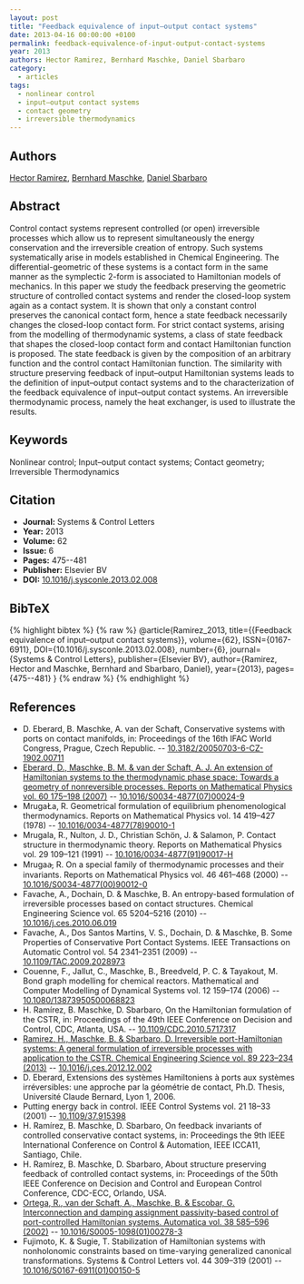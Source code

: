 ```yaml
---
layout: post
title: "Feedback equivalence of input–output contact systems"
date: 2013-04-16 00:00:00 +0100
permalink: feedback-equivalence-of-input-output-contact-systems
year: 2013
authors: Hector Ramirez, Bernhard Maschke, Daniel Sbarbaro
category:
  - articles
tags:
  - nonlinear control
  - input–output contact systems
  - contact geometry
  - irreversible thermodynamics
---
```

 
## Authors
[Hector Ramirez](authors/hector_ramirez), [Bernhard Maschke](authors/bernhard_maschke), [Daniel Sbarbaro](authors/daniel_sbarbaro)
 
## Abstract
Control contact systems represent controlled (or open) irreversible processes which allow us to represent simultaneously the energy conservation and the irreversible creation of entropy. Such systems systematically arise in models established in Chemical Engineering. The differential-geometric of these systems is a contact form in the same manner as the symplectic 2-form is associated to Hamiltonian models of mechanics. In this paper we study the feedback preserving the geometric structure of controlled contact systems and render the closed-loop system again as a contact system. It is shown that only a constant control preserves the canonical contact form, hence a state feedback necessarily changes the closed-loop contact form. For strict contact systems, arising from the modelling of thermodynamic systems, a class of state feedback that shapes the closed-loop contact form and contact Hamiltonian function is proposed. The state feedback is given by the composition of an arbitrary function and the control contact Hamiltonian function. The similarity with structure preserving feedback of input–output Hamiltonian systems leads to the definition of input–output contact systems and to the characterization of the feedback equivalence of input–output contact systems. An irreversible thermodynamic process, namely the heat exchanger, is used to illustrate the results.
 
## Keywords
Nonlinear control; Input–output contact systems; Contact geometry; Irreversible Thermodynamics
 
## Citation
- **Journal:** Systems &amp; Control Letters
- **Year:** 2013
- **Volume:** 62
- **Issue:** 6
- **Pages:** 475--481
- **Publisher:** Elsevier BV
- **DOI:** [10.1016/j.sysconle.2013.02.008](https://doi.org/10.1016/j.sysconle.2013.02.008)
 
## BibTeX
{% highlight bibtex %}
{% raw %}
@article{Ramirez_2013,
  title={{Feedback equivalence of input–output contact systems}},
  volume={62},
  ISSN={0167-6911},
  DOI={10.1016/j.sysconle.2013.02.008},
  number={6},
  journal={Systems &amp; Control Letters},
  publisher={Elsevier BV},
  author={Ramirez, Hector and Maschke, Bernhard and Sbarbaro, Daniel},
  year={2013},
  pages={475--481}
}
{% endraw %}
{% endhighlight %}
 
## References
- D. Eberard, B. Maschke, A. van der Schaft, Conservative systems with ports on contact manifolds, in: Proceedings of the 16th IFAC World Congress, Prague, Czech Republic. -- [10.3182/20050703-6-CZ-1902.00711](https://doi.org/10.3182/20050703-6-CZ-1902.00711)
- [Eberard, D., Maschke, B. M. & van der Schaft, A. J. An extension of Hamiltonian systems to the thermodynamic phase space: Towards a geometry of nonreversible processes. Reports on Mathematical Physics vol. 60 175–198 (2007)](an-extension-of-hamiltonian-systems-to-the-thermodynamic-phase-space-towards-a-geometry-of-nonreversible-processes) -- [10.1016/S0034-4877(07)00024-9](https://doi.org/10.1016/S0034-4877(07)00024-9)
- MrugaŁa, R. Geometrical formulation of equilibrium phenomenological thermodynamics. Reports on Mathematical Physics vol. 14 419–427 (1978) -- [10.1016/0034-4877(78)90010-1](https://doi.org/10.1016/0034-4877(78)90010-1)
- Mrugala, R., Nulton, J. D., Christian Schön, J. & Salamon, P. Contact structure in thermodynamic theory. Reports on Mathematical Physics vol. 29 109–121 (1991) -- [10.1016/0034-4877(91)90017-H](https://doi.org/10.1016/0034-4877(91)90017-H)
- Mrugaa̵, R. On a special family of thermodynamic processes and their invariants. Reports on Mathematical Physics vol. 46 461–468 (2000) -- [10.1016/S0034-4877(00)90012-0](https://doi.org/10.1016/S0034-4877(00)90012-0)
- Favache, A., Dochain, D. & Maschke, B. An entropy-based formulation of irreversible processes based on contact structures. Chemical Engineering Science vol. 65 5204–5216 (2010) -- [10.1016/j.ces.2010.06.019](https://doi.org/10.1016/j.ces.2010.06.019)
- Favache, A., Dos Santos Martins, V. S., Dochain, D. & Maschke, B. Some Properties of Conservative Port Contact Systems. IEEE Transactions on Automatic Control vol. 54 2341–2351 (2009) -- [10.1109/TAC.2009.2028973](https://doi.org/10.1109/TAC.2009.2028973)
- Couenne, F., Jallut, C., Maschke, B., Breedveld, P. C. & Tayakout, M. Bond graph modelling for chemical reactors. Mathematical and Computer Modelling of Dynamical Systems vol. 12 159–174 (2006) -- [10.1080/13873950500068823](https://doi.org/10.1080/13873950500068823)
- H. Ramírez, B. Maschke, D. Sbarbaro, On the Hamiltonian formulation of the CSTR, in: Proceedings of the 49th IEEE Conference on Decision and Control, CDC, Atlanta, USA. -- [10.1109/CDC.2010.5717317](https://doi.org/10.1109/CDC.2010.5717317)
- [Ramirez, H., Maschke, B. & Sbarbaro, D. Irreversible port-Hamiltonian systems: A general formulation of irreversible processes with application to the CSTR. Chemical Engineering Science vol. 89 223–234 (2013)](irreversible-port-hamiltonian-systems-a-general-formulation-of-irreversible-processes-with-application-to-the-cstr) -- [10.1016/j.ces.2012.12.002](https://doi.org/10.1016/j.ces.2012.12.002)
- D. Eberard, Extensions des systèmes Hamiltoniens à ports aux systèmes irréversibles: une approche par la géométrie de contact, Ph.D. Thesis, Université Claude Bernard, Lyon 1, 2006.
- Putting energy back in control. IEEE Control Systems vol. 21 18–33 (2001) -- [10.1109/37.915398](https://doi.org/10.1109/37.915398)
- H. Ramírez, B. Maschke, D. Sbarbaro, On feedback invariants of controlled conservative contact systems, in: Proceedings the 9th IEEE International Conference on Control & Automation, IEEE ICCA11, Santiago, Chile.
- H. Ramírez, B. Maschke, D. Sbarbaro, About structure preserving feedback of controlled contact systems, in: Proceedings of the 50th IEEE Conference on Decision and Control and European Control Conference, CDC-ECC, Orlando, USA.
- [Ortega, R., van der Schaft, A., Maschke, B. & Escobar, G. Interconnection and damping assignment passivity-based control of port-controlled Hamiltonian systems. Automatica vol. 38 585–596 (2002)](interconnection-and-damping-assignment-passivity-based-control-of-port-controlled-hamiltonian-systems) -- [10.1016/S0005-1098(01)00278-3](https://doi.org/10.1016/S0005-1098(01)00278-3)
- Fujimoto, K. & Sugie, T. Stabilization of Hamiltonian systems with nonholonomic constraints based on time-varying generalized canonical transformations. Systems &amp; Control Letters vol. 44 309–319 (2001) -- [10.1016/S0167-6911(01)00150-5](https://doi.org/10.1016/S0167-6911(01)00150-5)

